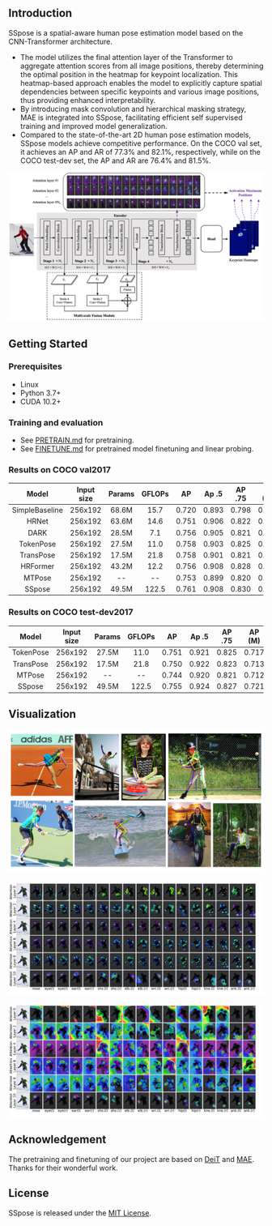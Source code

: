 ## Introduction
SSpose is a spatial-aware human pose estimation model based on the CNN-Transformer architecture.
* The model utilizes the final attention layer of the Transformer to aggregate attention scores from all image positions, thereby determining the optimal position in the heatmap for keypoint localization. This heatmap-based approach enables the model to explicitly capture spatial dependencies between specific keypoints and various image positions, thus providing enhanced interpretability.
* By introducing mask convolution and hierarchical masking strategy, MAE is integrated into SSpose, facilitating efficient self supervised training and improved model generalization.
* Compared to the state-of-the-art 2D human pose estimation models, SSpose models achieve competitive performance. On the COCO val set, it achieves an AP and AR of 77.3% and 82.1%, respectively, while on the COCO test-dev set, the AP and AR are 76.4% and 81.5%.

![SSpose](pic/SSpose.jpg)

## Getting Started
### Prerequisites
* Linux
* Python 3.7+
* CUDA 10.2+


### Training and evaluation
* See [PRETRAIN.md](PRETRAIN.md) for pretraining.
* See [FINETUNE.md](FINETUNE.md) for pretrained model finetuning and linear probing. 



### Results on COCO val2017

|     Model      | Input size | Params | GFLOPs | AP    | Ap .5 | AP .75 | AP (M) | AP (L) |  AR   | 
| :------------: | :--------: | :----: | :----: | ----- | ----- | :----: | :----: | :----: | :---: | 
| SimpleBaseline |  256x192   | 68.6M  |  15.7  | 0.720 | 0.893 | 0.798  | 0.687  | 0.789  | 0.778 |
| HRNet          |  256x192   | 63.6M  |  14.6  | 0.751 | 0.906 | 0.822  | 0.715  | 0.818  | 0.804 | 
| DARK           |  256x192   | 28.5M  |  7.1   | 0.756 | 0.905 | 0.821  | 0.718  | 0.828  | 0.808 | 
| TokenPose      |  256x192   | 27.5M  |  11.0  | 0.758 | 0.903 | 0.825  | 0.723  | 0.827  | 0.809 | 
| TransPose      |  256x192   | 17.5M  |  21.8  | 0.758 | 0.901 | 0.821  | 0.719  | 0.828  | 0.808 | 
| HRFormer       |  256x192   | 43.2M  |  12.2  | 0.756 | 0.908 | 0.828  | 0.717  | 0.826  | 0.808 | 
| MTPose         |  256x192   | --     |  --    | 0.753 | 0.899 | 0.820  | 0.719  | 0.819  | 0.804 | 
| SSpose         |  256x192   | 49.5M  |  122.5 | 0.761 | 0.908 | 0.830  | 0.727  | 0.828  | 0.814 | 

### Results on COCO test-dev2017

|     Model      | Input size | Params | GFLOPs | AP    | Ap .5 | AP .75 | AP (M) | AP (L) |  AR   | 
| :------------: | :--------: | :----: | :----: | ----- | ----- | :----: | :----: | :----: | :---: | 
| TokenPose      |  256x192   | 27.5M  |  11.0  | 0.751 | 0.921 | 0.825  | 0.717  | 0.811  | 0.802 | 
| TransPose      |  256x192   | 17.5M  |  21.8  | 0.750 | 0.922 | 0.823  | 0.713  | 0.811  | --    | 
| MTPose         |  256x192   | --     |  --    | 0.744 | 0.920 | 0.821  | 0.712  | 0.802  | 0.796 | 
| SSpose         |  256x192   | 49.5M  |  122.5 | 0.755 | 0.924 | 0.827  | 0.721  | 0.815  | 0.808 | 

## Visualization

![hpe](pic/HPE.png)

![ski_defendency](pic/ski_defendency.jpg)

![ski_affect](pic/ski_affect.jpg)



## Acknowledgement
The pretraining and finetuning of our project are based on [DeiT](https://github.com/facebookresearch/deit) and [MAE](https://github.com/facebookresearch/mae). Thanks for their wonderful work.

## License
SSpose is released under the [MIT License](https://github.com/yulinfangylf/SSpose/blob/main/LICENSE).



